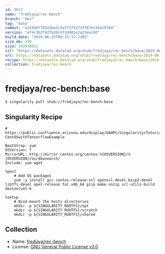 ```yaml
---
id: 9817
name: "fredjaya/rec-bench"
branch: "dev"
tag: "base"
commit: "e215b87783a5be2c3aff2752733f87ec34419704"
version: "ef4c3b2f42fb2dcbf1d401e2a23ea1dd"
build_date: "2019-06-25T09:15:37.230Z"
size_mb: 539
size: 183930911
sif: "https://datasets.datalad.org/shub/fredjaya/rec-bench/base/2019-06-25-e215b877-ef4c3b2f/ef4c3b2f42fb2dcbf1d401e2a23ea1dd.simg"
url: https://datasets.datalad.org/shub/fredjaya/rec-bench/base/2019-06-25-e215b877-ef4c3b2f/
recipe: https://datasets.datalad.org/shub/fredjaya/rec-bench/base/2019-06-25-e215b877-ef4c3b2f/Singularity
collection: fredjaya/rec-bench
---
```


# fredjaya/rec-bench:base

```bash
$ singularity pull shub://fredjaya/rec-bench:base
```

## Singularity Recipe

```singularity
# https://public.confluence.arizona.edu/display/UAHPC/Singularity+Tutorials#SingularityTutorials-CentOSwithTensorflowExample

BootStrap: yum
OSVersion: 7
MirrorURL: http://mirror.centos.org/centos-%{OSVERSION}/%{OSVERSION}/os/$basearch/
Include: yum wget

%post
    # Add OS packages
    yum -y install gcc centos-release-scl openssl-devel bzip2-devel libffi-devel epel-release tar.x86_64 gzip make unzip scl-utils-build devtoolset-6

%setup
    # Bind-mount the hosts directories
    mkdir -p ${SINGULARITY_ROOTFS}/opt
    mkdir -p ${SINGULARITY_ROOTFS}/scratch
    mkdir -p ${SINGULARITY_ROOTFS}/shared
```

## Collection

 - Name: [fredjaya/rec-bench](https://github.com/fredjaya/rec-bench)
 - License: [GNU General Public License v3.0](https://api.github.com/licenses/gpl-3.0)

